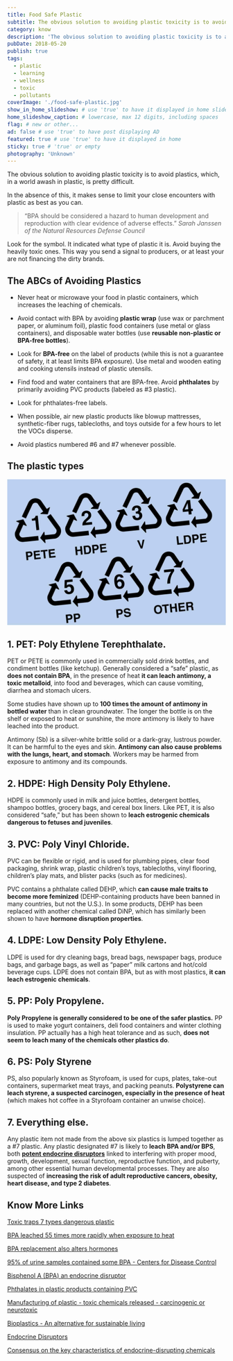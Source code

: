 ```yaml
---
title: Food Safe Plastic
subtitle: The obvious solution to avoiding plastic toxicity is to avoid plastics. Reduce damage by picking the least toxic ones.
category: know
description: 'The obvious solution to avoiding plastic toxicity is to avoid plastics, which, in a world awash in plastic, is pretty difficult. In the absence of this, it...'
pubDate: 2018-05-20
publish: true
tags:
  - plastic
  - learning
  - wellness
  - toxic
  - pollutants
coverImage: './food-safe-plastic.jpg'
show_in_home_slideshow: # use 'true' to have it displayed in home slideshow
home_slideshow_caption: # lowercase, max 12 digits, including spaces
flag: # new or other...
ad: false # use 'true' to have post displaying AD
featured: true # use 'true' to have it displayed in home
sticky: true # 'true' or empty
photography: 'Unknown'
---
```


The obvious solution to avoiding plastic toxicity is to avoid plastics, which, in a world awash in plastic, is pretty difficult.

In the absence of this, it makes sense to limit your close encounters with plastic as best as you can.

> “BPA should be considered a hazard to human development and reproduction with clear evidence of adverse effects.” _Sarah Janssen of the Natural Resources Defense Council_

Look for the symbol. It indicated what type of plastic it is. Avoid buying the heavily toxic ones. This way you send a signal to producers, or at least your are not financing the dirty brands.

## The ABCs of Avoiding Plastics

- Never heat or microwave your food in plastic containers, which increases the leaching of chemicals.

- Avoid contact with BPA by avoiding **plastic wrap** (use wax or parchment paper, or aluminum foil), plastic food containers (use metal or glass containers), and disposable water bottles (use **reusable non-plastic or BPA-free bottles**).

- Look for **BPA-free** on the label of products (while this is not a guarantee of safety, it at least limits BPA exposure). Use metal and wooden eating and cooking utensils instead of plastic utensils.

- Find food and water containers that are BPA-free. Avoid **phthalates** by primarily avoiding PVC products (labeled as #3 plastic).

- Look for phthalates-free labels.

- When possible, air new plastic products like blowup mattresses, synthetic-fiber rugs, tablecloths, and toys outside for a few hours to let the VOCs disperse.

- Avoid plastics numbered #6 and #7 whenever possible.

## The plastic types

![Look for BPA-free on the label of products](./food-safe-plastic-02.jpg)

## **1. PET: Poly Ethylene Terephthalate.**

PET or PETE is commonly used in commercially sold drink bottles, and condiment bottles (like ketchup). Generally considered a “safe” plastic, as **does not contain BPA**, in the presence of heat **it can leach antimony, a toxic metalloid**, into food and beverages, which can cause vomiting, diarrhea and stomach ulcers.

Some studies have shown up to **100 times the amount of antimony in bottled water** than in clean groundwater. The longer the bottle is on the shelf or exposed to heat or sunshine, the more antimony is likely to have leached into the product.

Antimony (Sb) is a silver-white brittle solid or a dark-gray, lustrous powder. It can be harmful to the eyes and skin. **Antimony can also cause problems with the lungs, heart, and stomach**. Workers may be harmed from exposure to antimony and its compounds.

## **2. HDPE: High Density Poly Ethylene.**

HDPE is commonly used in milk and juice bottles, detergent bottles, shampoo bottles, grocery bags, and cereal box liners. Like PET, it is also considered “safe,” but has been shown to **leach estrogenic chemicals dangerous to fetuses and juveniles**.

## **3. PVC: Poly Vinyl Chloride.**

PVC can be flexible or rigid, and is used for plumbing pipes, clear food packaging, shrink wrap, plastic children’s toys, tablecloths, vinyl flooring, children’s play mats, and blister packs (such as for medicines).

PVC contains a phthalate called DEHP, which **can cause male traits to become more feminized** (DEHP-containing products have been banned in many countries, but not the U.S.). In some products, DEHP has been replaced with another chemical called DiNP, which has similarly been shown to have **hormone disruption properties**.

## **4. LDPE: Low Density Poly Ethylene.**

LDPE is used for dry cleaning bags, bread bags, newspaper bags, produce bags, and garbage bags, as well as “paper” milk cartons and hot/cold beverage cups. LDPE does not contain BPA, but as with most plastics, **it can leach estrogenic chemicals**.

## **5. PP: Poly Propylene.**

**Poly Propylene is generally considered to be one of the safer plastics.**
PP is used to make yogurt containers, deli food containers and winter clothing insulation. PP actually has a high heat tolerance and as such, **does not seem to leach many of the chemicals other plastics do**.

## **6. PS: Poly Styrene**

PS, also popularly known as Styrofoam, is used for cups, plates, take-out containers, supermarket meat trays, and packing peanuts. **Polystyrene can leach styrene, a suspected carcinogen, especially in the presence of heat** (which makes hot coffee in a Styrofoam container an unwise choice).

## **7. Everything else.**

Any plastic item not made from the above six plastics is lumped together as a #7 plastic. Any plastic designated #7 is likely to **leach BPA and/or BPS**, both [**potent endocrine disruptors**](https://pubmed.ncbi.nlm.nih.gov/32112812/) linked to interfering with proper mood, growth, development, sexual function, reproductive function, and puberty, among other essential human developmental processes. They are also suspected of **increasing the risk of adult reproductive cancers, obesity, heart disease, and type 2 diabetes**.

## Know More Links

[Toxic traps 7 types dangerous plastic](https://www.alternet.org/personal-health/toxic-traps-when-these-7-types-plastic-are-dangerous)

[BPA leached 55 times more rapidly when exposure to heat](https://www.sciencedaily.com/releases/2008/01/080130092108.htm)

[BPA replacement also alters hormones](https://www.scientificamerican.com/article/bpa-replacement-also-alters-hormones/)

[95% of urine samples contained some BPA - Centers for Disease Control](https://www.niehs.nih.gov/health/topics/agents/sya-bpa/)

[Bisphenol A (BPA) an endocrine disruptor](https://www.ncbi.nlm.nih.gov/pubmed/21605673)

[Phthalates in plastic products containing PVC](https://www.cdc.gov/biomonitoring/Phthalates_FactSheet.html)

[Manufacturing of plastic - toxic chemicals released - carcinogenic or neurotoxic](https://ecologycenter.org/plastics/ptf/report3/)

[Bioplastics - An alternative for sustainable living](https://advancebioplast.com/)

[Endocrine Disruptors](https://www.niehs.nih.gov/health/topics/agents/endocrine/index.cfm)

[Consensus on the key characteristics of endocrine-disrupting chemicals](https://www.nature.com/articles/s41574-019-0273-8)
